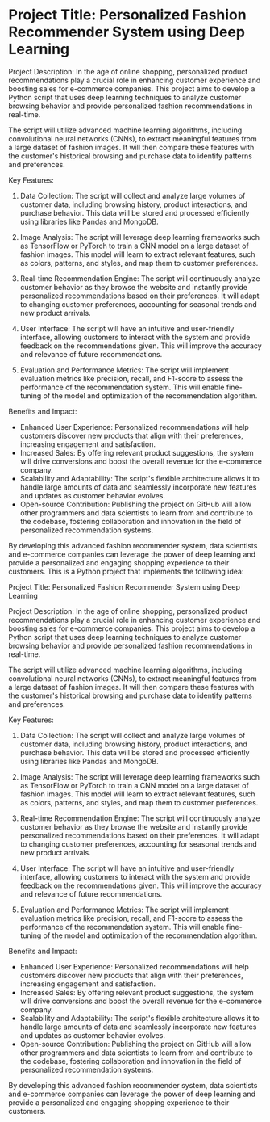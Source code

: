 # Project Title: Personalized Fashion Recommender System using Deep Learning

Project Description:
In the age of online shopping, personalized product recommendations play a crucial role in enhancing customer experience and boosting sales for e-commerce companies. This project aims to develop a Python script that uses deep learning techniques to analyze customer browsing behavior and provide personalized fashion recommendations in real-time.

The script will utilize advanced machine learning algorithms, including convolutional neural networks (CNNs), to extract meaningful features from a large dataset of fashion images. It will then compare these features with the customer's historical browsing and purchase data to identify patterns and preferences.

Key Features:
1. Data Collection: The script will collect and analyze large volumes of customer data, including browsing history, product interactions, and purchase behavior. This data will be stored and processed efficiently using libraries like Pandas and MongoDB.

2. Image Analysis: The script will leverage deep learning frameworks such as TensorFlow or PyTorch to train a CNN model on a large dataset of fashion images. This model will learn to extract relevant features, such as colors, patterns, and styles, and map them to customer preferences.

3. Real-time Recommendation Engine: The script will continuously analyze customer behavior as they browse the website and instantly provide personalized recommendations based on their preferences. It will adapt to changing customer preferences, accounting for seasonal trends and new product arrivals.

4. User Interface: The script will have an intuitive and user-friendly interface, allowing customers to interact with the system and provide feedback on the recommendations given. This will improve the accuracy and relevance of future recommendations.

5. Evaluation and Performance Metrics: The script will implement evaluation metrics like precision, recall, and F1-score to assess the performance of the recommendation system. This will enable fine-tuning of the model and optimization of the recommendation algorithm.

Benefits and Impact:
- Enhanced User Experience: Personalized recommendations will help customers discover new products that align with their preferences, increasing engagement and satisfaction.
- Increased Sales: By offering relevant product suggestions, the system will drive conversions and boost the overall revenue for the e-commerce company.
- Scalability and Adaptability: The script's flexible architecture allows it to handle large amounts of data and seamlessly incorporate new features and updates as customer behavior evolves.
- Open-source Contribution: Publishing the project on GitHub will allow other programmers and data scientists to learn from and contribute to the codebase, fostering collaboration and innovation in the field of personalized recommendation systems.

By developing this advanced fashion recommender system, data scientists and e-commerce companies can leverage the power of deep learning and provide a personalized and engaging shopping experience to their customers.
This is a Python project that implements the following idea:

Project Title: Personalized Fashion Recommender System using Deep Learning

Project Description:
In the age of online shopping, personalized product recommendations play a crucial role in enhancing customer experience and boosting sales for e-commerce companies. This project aims to develop a Python script that uses deep learning techniques to analyze customer browsing behavior and provide personalized fashion recommendations in real-time.

The script will utilize advanced machine learning algorithms, including convolutional neural networks (CNNs), to extract meaningful features from a large dataset of fashion images. It will then compare these features with the customer's historical browsing and purchase data to identify patterns and preferences.

Key Features:
1. Data Collection: The script will collect and analyze large volumes of customer data, including browsing history, product interactions, and purchase behavior. This data will be stored and processed efficiently using libraries like Pandas and MongoDB.

2. Image Analysis: The script will leverage deep learning frameworks such as TensorFlow or PyTorch to train a CNN model on a large dataset of fashion images. This model will learn to extract relevant features, such as colors, patterns, and styles, and map them to customer preferences.

3. Real-time Recommendation Engine: The script will continuously analyze customer behavior as they browse the website and instantly provide personalized recommendations based on their preferences. It will adapt to changing customer preferences, accounting for seasonal trends and new product arrivals.

4. User Interface: The script will have an intuitive and user-friendly interface, allowing customers to interact with the system and provide feedback on the recommendations given. This will improve the accuracy and relevance of future recommendations.

5. Evaluation and Performance Metrics: The script will implement evaluation metrics like precision, recall, and F1-score to assess the performance of the recommendation system. This will enable fine-tuning of the model and optimization of the recommendation algorithm.

Benefits and Impact:
- Enhanced User Experience: Personalized recommendations will help customers discover new products that align with their preferences, increasing engagement and satisfaction.
- Increased Sales: By offering relevant product suggestions, the system will drive conversions and boost the overall revenue for the e-commerce company.
- Scalability and Adaptability: The script's flexible architecture allows it to handle large amounts of data and seamlessly incorporate new features and updates as customer behavior evolves.
- Open-source Contribution: Publishing the project on GitHub will allow other programmers and data scientists to learn from and contribute to the codebase, fostering collaboration and innovation in the field of personalized recommendation systems.

By developing this advanced fashion recommender system, data scientists and e-commerce companies can leverage the power of deep learning and provide a personalized and engaging shopping experience to their customers.